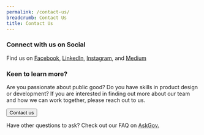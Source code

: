 ```yaml
---
permalink: /contact-us/
breadcrumb: Contact Us
title: Contact Us
---
```

### **Connect with us on Social** 

Find us on [Facebook,](https://www.facebook.com/opengovsg/) [LinkedIn](https://www.linkedin.com/company/open-government-products), [Instagram](https://www.instagram.com/opengovsg/), and [Medium](https://medium.com/open-government-products)

### **Keen to learn more?**
Are you passionate about public good? Do you have skills in product design or development?  If you are interested in finding out more about our team and how we can work together, please reach out to us.

  <a href="https://form.gov.sg/#!/5bed1be1ccecca000fd23587" class="padding--top padding--bottom is-inline-block">
                <button class="bp-button is-secondary is-medium has-text-white is-uppercase search-button">
                    Contact us
                </button>
            </a>

Have other questions to ask? Check out our FAQ on <a href="https://go.ask.gov.sg/ogp">AskGov.</a>
<!-- Change the width and height values to suit you best -->
